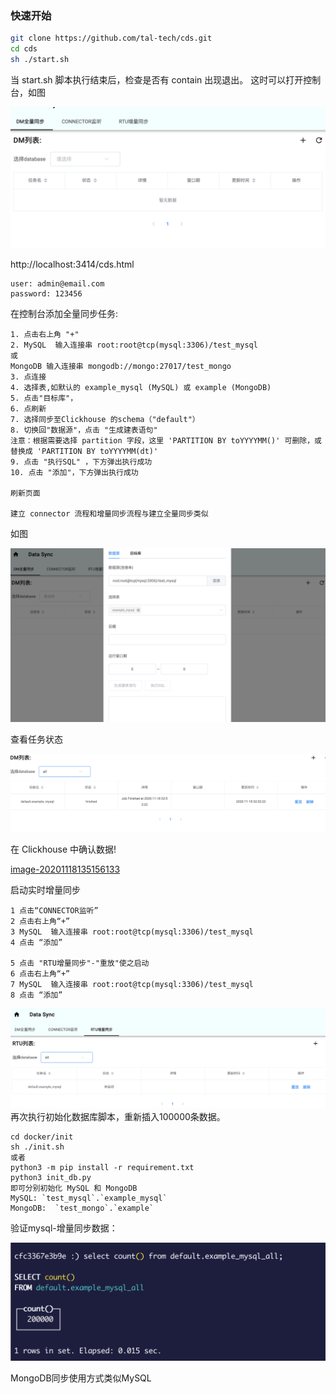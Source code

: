 ### 快速开始

```bash
git clone https://github.com/tal-tech/cds.git
cd cds
sh ./start.sh
```

当 start.sh 脚本执行结束后，检查是否有 contain 出现退出。
这时可以打开控制台，如图

![image-20201118113750898](cds.png)

http://localhost:3414/cds.html
```
user: admin@email.com
password: 123456
```

在控制台添加全量同步任务:
```
1. 点击右上角 "+"
2. MySQL  输入连接串 root:root@tcp(mysql:3306)/test_mysql
或
MongoDB 输入连接串 mongodb://mongo:27017/test_mongo
3. 点连接
4. 选择表,如默认的 example_mysql (MySQL) 或 example (MongoDB)
5. 点击"目标库"，
6. 点刷新 
7. 选择同步至Clickhouse 的schema（"default"）
8. 切换回"数据源"，点击 "生成建表语句"
注意：根据需要选择 partition 字段，这里 'PARTITION BY toYYYYMM()' 可删除，或 替换成 'PARTITION BY toYYYYMM(dt)'
9. 点击 "执行SQL" ，下方弹出执行成功
10. 点击 "添加"，下方弹出执行成功

刷新页面

建立 connector 流程和增量同步流程与建立全量同步类似
```
如图

![image-20201118114502666](image-20201118114502666.png)


查看任务状态


![image-20201118121334999](image-20201118121334999.png)

在 Clickhouse 中确认数据!

[image-20201118135156133](image-20201118135156133.png)


启动实时增量同步

```
1 点击“CONNECTOR监听”
2 点击右上角“+”
3 MySQL  输入连接串 root:root@tcp(mysql:3306)/test_mysql
4 点击 “添加”

5 点击 "RTU增量同步"-"重放"使之启动
6 点击右上角“+”
7 MySQL  输入连接串 root:root@tcp(mysql:3306)/test_mysql
8 点击 “添加”
```

![image-20201118135412565](image-20201118135412565.png)
再次执行初始化数据库脚本，重新插入100000条数据。

```
cd docker/init
sh ./init.sh
或者
python3 -m pip install -r requirement.txt
python3 init_db.py
即可分别初始化 MySQL 和 MongoDB
MySQL: `test_mysql`.`example_mysql`
MongoDB:  `test_mongo`.`example`
```

验证mysql-增量同步数据：

![image-20201118135503830](image-20201118135503830.png)

MongoDB同步使用方式类似MySQL
